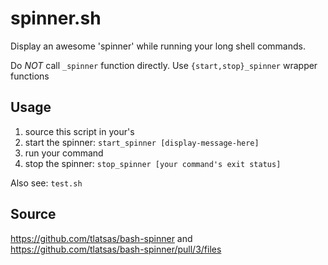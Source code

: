 # spinner.sh

Display an awesome 'spinner' while running your long shell commands.

Do *NOT* call `_spinner` function directly. Use `{start,stop}_spinner` wrapper functions

## Usage

1. source this script in your's
2. start the spinner: `start_spinner [display-message-here]`
3. run your command
4. stop the spinner: `stop_spinner [your command's exit status]`

Also see: `test.sh`

## Source

https://github.com/tlatsas/bash-spinner and https://github.com/tlatsas/bash-spinner/pull/3/files